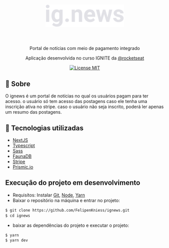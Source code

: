<h1 align="center">
<br>
  <img src="./public/images/logo.svg" alt="Ignews" width="250">
<br>
<br>
</h1>

<p align="center">Portal de notícias com meio de pagamento integrado</p> 
 <p align="center">Aplicação desenvolvida no curso IGNITE da <a href="https://www.rocketseat.com.br/">@rocketseat</a> </p>

<p align="center">
  <a href="https://github.com/FelipenKniess/ignews/blob/main/LICENSE">
    <img src="https://img.shields.io/badge/License-MIT-blue.svg" alt="License MIT">
  </a>  
</p>

## 🎯 Sobre

<p>O ignews é um portal de notícias no qual os usuários pagam para ter acesso. o usuário só tem acesso das postagens caso ele tenha uma inscrição ativa no stripe. 
  caso o usuário não seja inscrito, poderá ler apenas um resumo das postagens.
</p>

## 🚀 Tecnologias utilizadas
- [NextJS](https://nextjs.org/)
- [Typescript](https://www.typescriptlang.org/)
- [Sass](https://sass-lang.com/)
- [FaunaDB](https://fauna.com/)
- [Stripe](https://stripe.com/docs/payments)
- [Prismic.io](https://prismic.io/)

## Execução do projeto em desenvolvimento
- Requisítos: Instalar [Git](https://git-scm.com/), [Node](https://nodejs.org/en/), [Yarn](https://yarnpkg.com/)
- Baixar o repositório na máquina e entrar no projeto:
```bash
$ git clone https://github.com/FelipenKniess/ignews.git
$ cd ignews
```
- baixar as dependências do projeto e executar o projeto:
```bash
$ yarn
$ yarn dev
```
